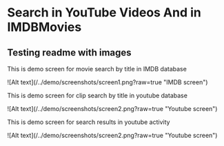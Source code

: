 # Search in YouTube Videos And in IMDBMovies
<h2>Testing readme with images</h2>

<p>This is demo screen for movie search by title in IMDB database</p>
![Alt text](/../demo/screenshots/screen1.png?raw=true "IMDB screen")

<p>This is demo screen for clip search by title in youtube database</p>
![Alt text](/../demo/screenshots/screen2.png?raw=true "Youtube screen") 

<p>This is demo screen for search results in youtube activity</p>
![Alt text](/../demo/screenshots/screen2.png?raw=true "Youtube screen") 